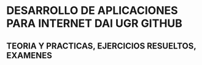 # DESARROLLO DE APLICACIONES PARA INTERNET DAI UGR GITHUB
## TEORIA Y PRACTICAS, EJERCICIOS RESUELTOS, EXAMENES
